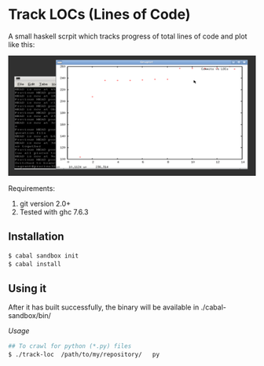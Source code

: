 Track LOCs (Lines of Code)
=======

A small haskell scrpit which tracks progress of total lines of code and plot like this:

![Example of hs fileType](img/example_hs.png)

Requirements:
1. git version 2.0+ <br>
2. Tested with ghc 7.6.3

## Installation

```sh
$ cabal sandbox init
$ cabal install
```

## Using it
After it has built successfully, the binary will be available in ./cabal-sandbox/bin/

*Usage*

```sh
## To crawl for python (*.py) files
$ ./track-loc  /path/to/my/repository/   py
```
